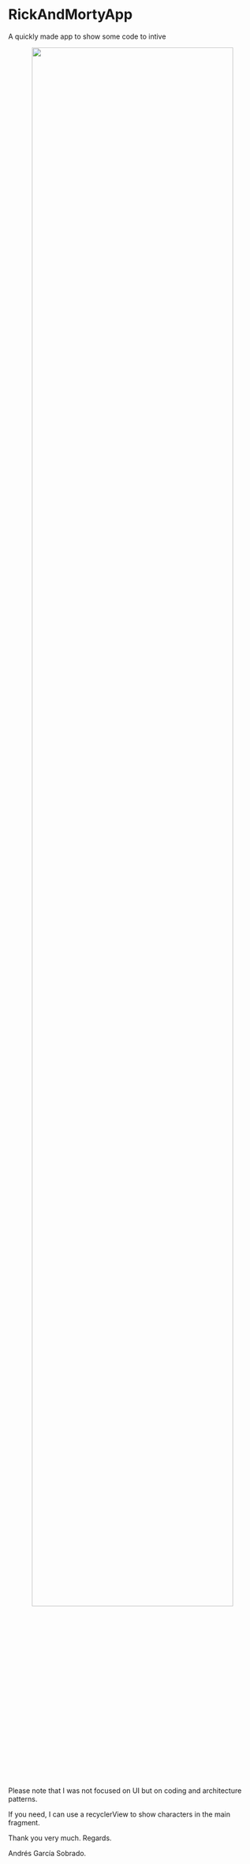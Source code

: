 # RickAndMortyApp
A quickly made app to show some code to intive

<center> <img src="https://user-images.githubusercontent.com/48637183/106616456-58670b00-654c-11eb-950a-e08fdb97c531.png" width="90%"></img>  </center>


Please note that I was not focused on UI but on coding and architecture patterns.

If you need, I can use a recyclerView to show characters in the main fragment.

Thank you very much. Regards.


Andrés García Sobrado.
